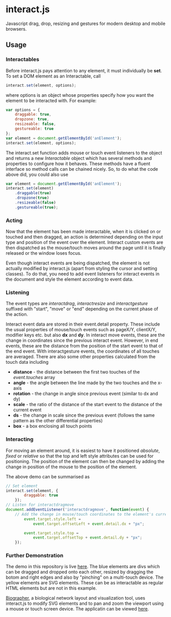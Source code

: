 interact.js
===========
Javascript drag, drop, resizing and gestures for modern desktop and mobile browsers.

Usage
----------

### Interactables
 
Before interact.js pays attention to any element, it must individually be **set**. To set a DOM element as an Interactable, call
```javascript
interact.set(element, options);
```
where options is an object whose properties specify how you want the element to be interacted with. For example:
```javascript
var options = {
    draggable: true,
    dropzone: true,
    resizeable: false,
    gestureable: true
};
var element = document.getElementById('anElement');
interact.set(element, options);
```
The interact.set function adds mouse or touch event listeners to the object and returns a new _Interactable_ object which has several methods and properties to configure how it behaves. These methods have a fluent interface so method calls can be chained nicely. So, to do what the code above did, you could also use
```javascript
var element = document.getElementById('anElement');
interact.set(element)
    .draggable(true)
    .dropzone(true)
    .resizeable(false)
    .gestureable(true);
```

### Acting
Now that the element has been made interactable, when it is clicked on or touched and then dragged, an action is determined depending on the input type and position of the event over the element. Interact custom events are then dispatched as the mouse/touch moves around the page until it is finally released or the window loses focus.

Even though interact events are being dispatched, the element is not actually modified by interact.js (apart from styling the cursor and setting classes). To do that, you need to add event listeners for interact events in the document and style the element according to event data.

### Listening
The event types are _interactdrag_, _interactresize_ and _interactgesture_ suffixed with "start", "move" or "end" depending on the current phase of the action.

Interact event data are stored in their event.detail property. These include the usual properties of mouse/touch events such as pageX/Y, clientX/Y, modifier keys etc. but also **dx** and **dy**. In interact move events, these are the change in coordinates since the previous interact event. However, in end events, these are the distance from the position of the start event to that of the end event.
With interactgesture events, the coordinates of all touches are averaged. There are also some other properties calculated from the touch data including
 * **distance** - the distance between the first two touches of the _event.touches_ array
 * **angle** - the angle between the line made by the two touches and the x-axis
 * **rotation** - the change in angle since previous event (similar to dx and dy)
 * **scale** - the ratio of the distance of the start event to the distance of the current event
 * **ds** - the change in scale since the previous event (follows the same pattern as the other differential properties)
 * **box** - a box enclosing all touch points

### Interacting
For moving an element around, it is easiest to have it positioned _absolute_, _fixed_ or _relative_ so that the top and left style attributes can be used for positioning. The position of the element can then be changed by adding the change in position of the mouse to the position of the element.

The above demo can be summarised as
```javascript
// Set element
interact.set(element, {
        draggable: true
    });
// Listen for interactdragmove
document.addEventListener('interactdragmove', function(event) {
    // Add the change in mouse/touch coordinates to the element's current position
        event.target.style.left =
            event.target.offsetLeft + event.detail.dx + "px";

        event.target.style.top =
            event.target.offsetTop + event.detail.dy + "px";
    });
```
### Further Demonstration
The demo in this repository is live [here](http://t1.netsoc.ie/interact.js "interact.js drag, drop, resize and gesture demo"). The blue elements are divs which can be dragged and dropped onto each other, resized by dragging the botom and right edges and also by "pinching" on a multi-touch device. The yellow elements are SVG elements. These can be as interactable as regular HTML elements but are not in this example.

[Biographer](https://code.google.com/p/biographer "Biographer on Google Code"), a biological network layout and visualization tool, uses interact.js to modify SVG elements and to pan and zoom the viewport using a mouse or touch screen device. The applicatin can be viewed [here](http://t1.netsoc.ie/biographer/test/showcase.html "Biographer Showcase").
